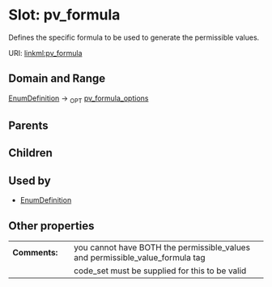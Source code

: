 
# Slot: pv_formula


Defines the specific formula to be used to generate the permissible values.

URI: [linkml:pv_formula](https://w3id.org/linkml/pv_formula)


## Domain and Range

[EnumDefinition](EnumDefinition.md) ->  <sub>OPT</sub> [pv_formula_options](pv_formula_options.md)

## Parents


## Children


## Used by

 * [EnumDefinition](EnumDefinition.md)

## Other properties

|  |  |  |
| --- | --- | --- |
| **Comments:** | | you cannot have BOTH the permissible_values and permissible_value_formula tag |
|  | | code_set must be supplied for this to be valid |

